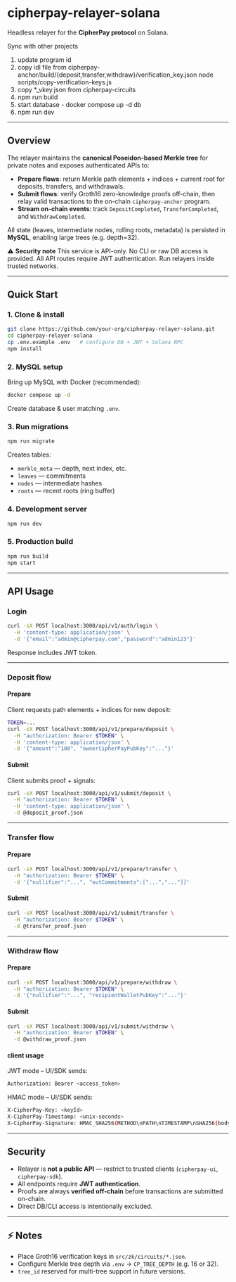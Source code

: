 
# cipherpay-relayer-solana

Headless relayer for the **CipherPay protocol** on Solana.

Sync with other projects
1) update program id
2) copy idl file from cipherpay-anchor/build/{deposit,transfer,withdraw}/verification_key.json
    node scripts/copy-verification-keys.js
3) copy *_vkey.json from cipherpay-circuits
4) npm run build
5) start database - docker compose up -d db
6) npm run dev



---

## Overview

The relayer maintains the **canonical Poseidon-based Merkle tree** for private notes and exposes authenticated APIs to:

* **Prepare flows**: return Merkle path elements + indices + current root for deposits, transfers, and withdrawals.
* **Submit flows**: verify Groth16 zero-knowledge proofs off-chain, then relay valid transactions to the on-chain `cipherpay-anchor` program.
* **Stream on-chain events**: track `DepositCompleted`, `TransferCompleted`, and `WithdrawCompleted`.

All state (leaves, intermediate nodes, rolling roots, metadata) is persisted in **MySQL**, enabling large trees (e.g. depth=32).

⚠️ **Security note**
This service is API-only. No CLI or raw DB access is provided.
All API routes require JWT authentication. Run relayers inside trusted networks.

---

## Quick Start

### 1. Clone & install

```bash
git clone https://github.com/your-org/cipherpay-relayer-solana.git
cd cipherpay-relayer-solana
cp .env.example .env   # configure DB + JWT + Solana RPC
npm install
```

### 2. MySQL setup

Bring up MySQL with Docker (recommended):

```bash
docker compose up -d
```

Create database & user matching `.env`.

### 3. Run migrations

```bash
npm run migrate
```

Creates tables:

* `merkle_meta` — depth, next index, etc.
* `leaves` — commitments
* `nodes` — intermediate hashes
* `roots` — recent roots (ring buffer)

### 4. Development server

```bash
npm run dev
```

### 5. Production build

```bash
npm run build
npm start
```

---

## API Usage

### Login

```bash
curl -sX POST localhost:3000/api/v1/auth/login \
  -H 'content-type: application/json' \
  -d '{"email":"admin@cipherpay.com","password":"admin123"}'
```

Response includes JWT token.

---

### Deposit flow

#### Prepare

Client requests path elements + indices for new deposit:

```bash
TOKEN=...
curl -sX POST localhost:3000/api/v1/prepare/deposit \
  -H "authorization: Bearer $TOKEN" \
  -H 'content-type: application/json' \
  -d '{"amount":"100", "ownerCipherPayPubKey":"..."}'
```

#### Submit

Client submits proof + signals:

```bash
curl -sX POST localhost:3000/api/v1/submit/deposit \
  -H "authorization: Bearer $TOKEN" \
  -H 'content-type: application/json' \
  -d @deposit_proof.json
```

---

### Transfer flow

#### Prepare

```bash
curl -sX POST localhost:3000/api/v1/prepare/transfer \
  -H "authorization: Bearer $TOKEN" \
  -d '{"nullifier":"...", "outCommitments":["...","..."]}'
```

#### Submit

```bash
curl -sX POST localhost:3000/api/v1/submit/transfer \
  -H "authorization: Bearer $TOKEN" \
  -d @transfer_proof.json
```

---

### Withdraw flow

#### Prepare

```bash
curl -sX POST localhost:3000/api/v1/prepare/withdraw \
  -H "authorization: Bearer $TOKEN" \
  -d '{"nullifier":"...", "recipientWalletPubKey":"..."}'
```

#### Submit

```bash
curl -sX POST localhost:3000/api/v1/submit/withdraw \
  -H "authorization: Bearer $TOKEN" \
  -d @withdraw_proof.json
```

#### client usage
JWT mode – UI/SDK sends:
```bash
Authorization: Bearer <access_token>
```

HMAC mode – UI/SDK sends:
```bash
X-CipherPay-Key: <keyId>
X-CipherPay-Timestamp: <unix-seconds>
X-CipherPay-Signature: HMAC_SHA256(METHOD\nPATH\nTIMESTAMP\nSHA256(body))
```

---

## Security

* Relayer is **not a public API** — restrict to trusted clients (`cipherpay-ui`, `cipherpay-sdk`).
* All endpoints require **JWT authentication**.
* Proofs are always **verified off-chain** before transactions are submitted on-chain.
* Direct DB/CLI access is intentionally excluded.

---

## ⚡ Notes

* Place Groth16 verification keys in `src/zk/circuits/*.json`.
* Configure Merkle tree depth via `.env` → `CP_TREE_DEPTH` (e.g. 16 or 32).
* `tree_id` reserved for multi-tree support in future versions.

